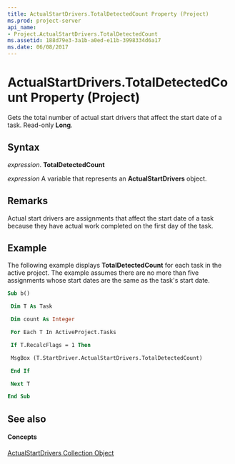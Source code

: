 ```yaml
---
title: ActualStartDrivers.TotalDetectedCount Property (Project)
ms.prod: project-server
api_name:
- Project.ActualStartDrivers.TotalDetectedCount
ms.assetid: 188d79e3-3a1b-a0ed-e11b-3998334d6a17
ms.date: 06/08/2017
---
```



# ActualStartDrivers.TotalDetectedCount Property (Project)

Gets the total number of actual start drivers that affect the start date of a task. Read-only  **Long**.


## Syntax

 _expression_. **TotalDetectedCount**

 _expression_ A variable that represents an **ActualStartDrivers** object.


## Remarks

Actual start drivers are assignments that affect the start date of a task because they have actual work completed on the first day of the task.


## Example

The following example displays  **TotalDetectedCount** for each task in the active project. The example assumes there are no more than five assignments whose start dates are the same as the task's start date.


```vb
Sub b() 

 Dim T As Task 

 Dim count As Integer 

 For Each T In ActiveProject.Tasks 

 If T.RecalcFlags = 1 Then 

 MsgBox (T.StartDriver.ActualStartDrivers.TotalDetectedCount) 

 End If 

 Next T 

End Sub
```


## See also


#### Concepts


[ActualStartDrivers Collection Object](Project.actualstartdrivers.md)

